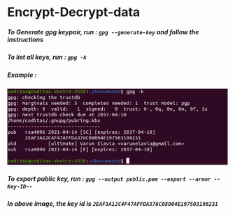 # Encrypt-Decrypt-data

##### To Generate gpg keypair, run : `gpg --generate-key` and follow the instructions

##### To list all keys, run : `gpg -k`

##### Example : 
![](https://raw.githubusercontent.com/varunelavia/Encrypt-Decrypt-data/main/Key-List-v2.png)

##### To export public key, run : `gpg --output public.pem --export --armor --Key-ID--`

##### In above image, the key id is `2EAF3A12C4F47AFFDA376C08004E197503198231`

